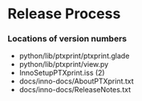 # Release Process

### Locations of version numbers
- python/lib/ptxprint/ptxprint.glade
- python/lib/ptxprint/view.py
- InnoSetupPTXprint.iss (2)
- docs/inno-docs/AboutPTXprint.txt
- docs/inno-docs/ReleaseNotes.txt
